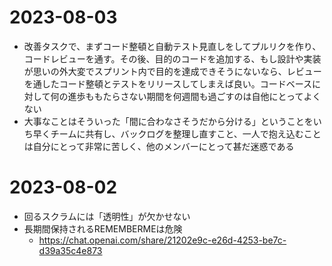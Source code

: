 # 2023-08-03

- 改善タスクで、まずコード整頓と自動テスト見直しをしてプルリクを作り、コードレビューを通す。その後、目的のコードを追加する、もし設計や実装が思いの外大変でスプリント内で目的を達成できそうにないなら、レビューを通したコード整頓とテストをリリースしてしまえば良い。コードベースに対して何の進歩ももたらさない期間を何週間も過ごすのは自他にとってよくない
- 大事なことはそういった「間に合わなさそうだから分ける」ということをいち早くチームに共有し、バックログを整理し直すこと、一人で抱え込むことは自分にとって非常に苦しく、他のメンバーにとって甚だ迷惑である

# 2023-08-02

- 回るスクラムには「透明性」が欠かせない
- 長期間保持されるREMEMBERMEは危険
  - https://chat.openai.com/share/21202e9c-e26d-4253-be7c-d39a35c4e873
